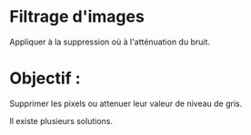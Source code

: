 # Filtrage d'images

Appliquer à la suppression où à l'atténuation du bruit.

# Objectif : 

Supprimer les pixels ou attenuer leur valeur de niveau de gris.

Il existe plusieurs solutions.


